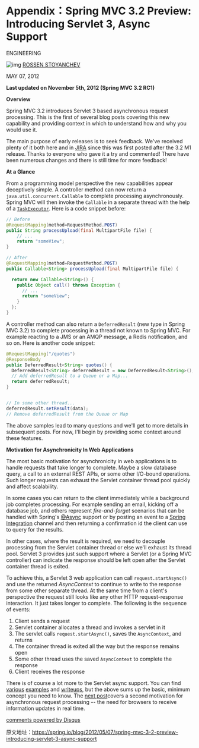 # Appendix：Spring MVC 3.2 Preview: Introducing Servlet 3, Async Support

ENGINEERING

![img](https://gravatar.com/avatar/4b12b9c0c665bc0345467c1a218ed0f7?s=20&d=mm) [ROSSEN STOYANCHEV](https://spring.io/team/rstoyanchev)

MAY 07, 2012

 

**Last updated on November 5th, 2012 (Spring MVC 3.2 RC1)**

**Overview**

Spring MVC 3.2 introduces Servlet 3 based asynchronous request processing. This is the first of several blog posts covering this new capability and providing context in which to understand how and why you would use it.

The main purpose of early releases is to seek feedback. We've received plenty of it both here and in [JIRA](http://jira.springsource.org/browse/SPR) since this was first posted after the 3.2 M1 release. Thanks to everyone who gave it a try and commented! There have been numerous changes and there is still time for more feedback!

**At a Glance**

From a programming model perspective the new capabilities appear deceptively simple. A controller method can now return a `java.util.concurrent.Callable` to complete processing asynchronously. Spring MVC will then invoke the `Callable` in a separate thread with the help of a [`TaskExecutor`](http://static.springsource.org/spring/docs/3.1.x/spring-framework-reference/html/scheduling.html). Here is a code snippet before:

```java
// Before
@RequestMapping(method=RequestMethod.POST)
public String processUpload(final MultipartFile file) {
    // ...
    return "someView";
}

// After
@RequestMapping(method=RequestMethod.POST)
public Callable<String> processUpload(final MultipartFile file) {

  return new Callable<String>() {
    public Object call() throws Exception {
      // ...
      return "someView";
    }
  };
}
```

A controller method can also return a `DeferredResult` (new type in Spring MVC 3.2) to complete processing in a thread not known to Spring MVC. For example reacting to a JMS or an AMQP message, a Redis notification, and so on. Here is another code snippet:

```java
@RequestMapping("/quotes")
@ResponseBody
public DeferredResult<String> quotes() {
  DeferredResult<String> deferredResult = new DeferredResult<String>();
  // Add deferredResult to a Queue or a Map...
  return deferredResult;
}


// In some other thread...
deferredResult.setResult(data);
// Remove deferredResult from the Queue or Map
```

The above samples lead to many questions and we'll get to more details in subsequent posts. For now, I'll begin by providing some context around these features.

**Motivation for Asynchronicity In Web Applications**

The most basic motivation for asynchronicity in web applications is to handle requests that take longer to complete. Maybe a slow database query, a call to an external REST APIs, or some other I/O-bound operations. Such longer requests can exhaust the Servlet container thread pool quickly and affect scalability.

In some cases you can return to the client immediately while a background job completes processing. For example sending an email, kicking off a database job, and others represent *fire-and-forget* scenarios that can be handled with Spring's [@Async](http://static.springsource.org/spring/docs/3.1.x/spring-framework-reference/html/scheduling.html#scheduling-annotation-support-async) support or by posting an event to a [Spring Integration](http://www.springsource.org/spring-integration) channel and then returning a confirmation id the client can use to query for the results.

In other cases, where the result is required, we need to decouple processing from the Servlet container thread or else we'll exhaust its thread pool. Servlet 3 provides just such support where a Servlet (or a Spring MVC controller) can indicate the response should be left open after the Servlet container thread is exited.

To achieve this, a Servlet 3 web application can call `request.startAsync()` and use the returned *AsyncContext* to continue to write to the response from some other separate thread. At the same time from a client's perspective the request still looks like any other HTTP request-response interaction. It just takes longer to complete. The following is the sequence of events:

1. Client sends a request
2. Servlet container allocates a thread and invokes a servlet in it
3. The servlet calls `request.startAsync()`, saves the `AsyncContext`, and returns
4. The container thread is exited all the way but the response remains open
5. Some other thread uses the saved `AsyncContext` to complete the response
6. Client receives the response

There is of course a lot more to the Servlet async support. You can find [various](http://www.javaworld.com/javaworld/jw-02-2009/jw-02-servlet3.html) [examples](http://codingjunkie.net/jee-6-and-spring-mvc/) and [writeups](https://nurkiewicz.blogspot.com/2011/03/tenfold-increase-in-server-throughput.html), but the above sums up the basic, minimum concept you need to know. The [next post](http://blog.springsource.org/2012/05/08/spring-mvc-3-2-preview-techniques-for-real-time-updates/)covers a second motivation for asynchronous request processing -- the need for browsers to receive information updates in real time.



[comments powered by Disqus](https://disqus.com/)



原文地址：https://spring.io/blog/2012/05/07/spring-mvc-3-2-preview-introducing-servlet-3-async-support



